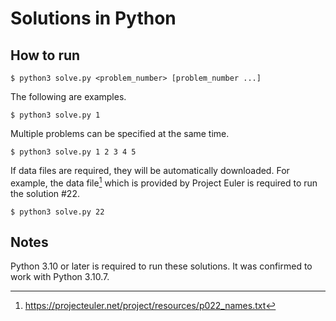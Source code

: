 # Solutions in Python

## How to run

```
$ python3 solve.py <problem_number> [problem_number ...]
```

The following are examples.

```
$ python3 solve.py 1
```

Multiple problems can be specified at the same time.
```
$ python3 solve.py 1 2 3 4 5
```

If data files are required, they will be automatically downloaded. For example, the data file[^1] which is provided by Project Euler is required to run the solution #22.
```
$ python3 solve.py 22
```

[^1]:  https://projecteuler.net/project/resources/p022_names.txt
  
## Notes

Python 3.10 or later is required to run these solutions. It was confirmed to work with Python 3.10.7.
